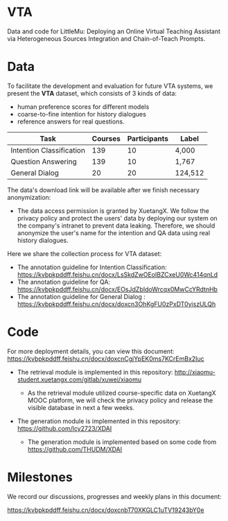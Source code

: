# VTA
Data and code for LittleMu: Deploying an Online Virtual Teaching Assistant via Heterogeneous Sources Integration and Chain-of-Teach Prompts.

# Data

To facilitate the development and evaluation for future VTA systems, we present the **VTA** dataset, which consists of 3 kinds of data: 

- human preference scores for different models
-  coarse-to-fine intention for history dialogues 
- reference answers for real questions. 

| Task                     | Courses | Participants | Label   |
| ------------------------ | ------- | ------------ | ------- |
| Intention Classification | 139     | 10           | 4,000   |
| Question Answering       | 139     | 10           | 1,767   |
| General Dialog           | 20      | 20           | 124,512 |

The data's download link will be available after we finish necessary anonymization:

- The data access permission is granted by XuetangX. We follow the privacy policy and protect the users' data by deploying our system on the company's intranet to prevent data leaking. Therefore, we should anonymize the user's name for the intention and QA data using real history dialogues. 

Here we share the collection process for VTA dataset:

- The annotation guideline for Intention Classification: https://kvbpkpddff.feishu.cn/docx/LsSkdZwOEoIBZCxeU0Wc414qnLd
- The annotation guideline for QA: https://kvbpkpddff.feishu.cn/docx/EOsJdZbIdoWrcqx0MwCcYRdtnHb
- The annotation guideline for General Dialog : https://kvbpkpddff.feishu.cn/docx/doxcn3OhKgFU0zPxDT0yiszULQh



# Code

For more deployment details, you can view this document: https://kvbpkpddff.feishu.cn/docx/doxcnCgjYpEK0ms7KCrEmBx2Iuc

- The retrieval module is implemented in this repository: http://xiaomu-student.xuetangx.com/gitlab/xuwei/xiaomu
  - As the retrieval module utilized course-specific data on XuetangX MOOC platform, we will check the privacy policy and release the visible database in next a few weeks.

- The generation module is  implemented in this repository: https://github.com/lcy2723/XDAI
  - The  generation module is implemented based on some code from https://github.com/THUDM/XDAI

# Milestones

We record our discussions, progresses and weekly plans in this document:

https://kvbpkpddff.feishu.cn/docx/doxcnbT70XKGLC1uTV19243bY0e
